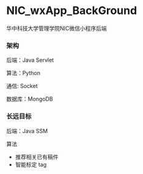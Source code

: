 # NIC_wxApp_BackGround
华中科技大学管理学院NIC微信小程序后端

### 架构

后端：Java Servlet

算法：Python

通信: Socket

数据库：MongoDB

### 长远目标

后端：Java SSM 

算法

* 推荐相关已有稿件
* 智能标定 tag











